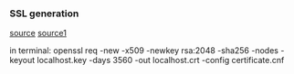 ### SSL generation

[source](https://medium.com/@richardr39/using-angular-cli-to-serve-over-https-locally-70dab07417c8)
[source1](https://medium.com/@rubenvermeulen/running-angular-cli-over-https-with-a-trusted-certificate-4a0d5f92747a)

in terminal:
openssl req -new -x509 -newkey rsa:2048 -sha256 -nodes -keyout localhost.key -days 3560 -out localhost.crt -config certificate.cnf
